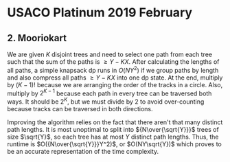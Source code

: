 # USACO Platinum 2019 February

## 2. Mooriokart
We are given $K$ disjoint trees and need to select one path from each tree such that the sum of the paths is $\ge Y-KX$. After calculating the lengths of all paths, a simple knapsack dp runs in $O(NY^2)$ if we group paths by length and also compress all paths $\ge Y-KX$ into one dp state. At the end, multiply by $(K-1)!$ because we are arranging the order of the tracks in a circle. Also, multiply by $2^{K-1}$ because each path in every tree can be traversed both ways. It should be $2^K$, but we must divide by $2$ to avoid over-counting because tracks can be traversed in both directions.

Improving the algorithm relies on the fact that there aren't that many distinct path lengths. It is most unoptimal to split into ${N\over{\sqrt{Y}}}$ trees of size $\sqrt{Y}$, so each tree has at most $Y$ distinct path lengths. Thus, the runtime is $O({N\over{\sqrt{Y}}}Y^2)$, or $O(NY\sqrt{Y})$ which proves to be an accurate representation of the time complexity.